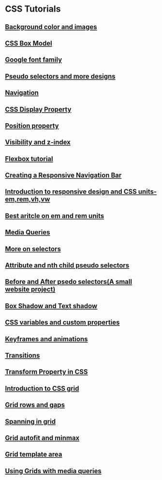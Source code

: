 # CSS Tutorials
## <a href="tut17.htm">Background color and images</a>
## <a href="tut20.htm">CSS Box Model</a>
## <a href="tut21.htm">Google font family</a>
## <a href="tut22.htm">Pseudo selectors and more designs </a>
## <a href="tut23.htm">Navigation</a>
## <a href="tut24.htm">CSS Display Property</a>
## <a href="tut25.htm">Position property</a>
## <a href="tut27.htm">Visibility and z-index</a>
## <a href="tut28.htm">Flexbox tutorial</a>
## <b><a href="tut28.htm">Creating a Responsive Navigation Bar</a></b>
## <a href="tut29.htm">Introduction to responsive design and CSS units- em,rem,vh,vw</a>
## <a href="https://webdesign.tutsplus.com/tutorials/comprehensive-guide-when-to-use-em-vs-rem--cms-23984"><b>Best aritcle on em and rem units</b></a>

## <a href="tut30.htm">Media Queries</a>
## <a href="tut31.htm">More on selectors</a>
## <a href="tut32.htm">Attribute and nth child pseudo selectors</a>
## <a href="tut33.htm">Before and After psedo selectors(A small website project)</a>
## <a href="tut34.htm">Box Shadow and Text shadow</a>
## <a href="tut35.htm">CSS variables and custom properties</a>
## <a href="tut36.htm">Keyframes and animations</a>
## <a href="tut37.htm">Transitions</a>
## <a href="tut38.htm">Transform Property in CSS</a>

## <a href="tut40.htm">Introduction to CSS grid</a>
## <a href="tut41.htm">Grid rows and gaps</a>

## <a href="tut42.htm">Spanning in grid</a>
## <a href="tut43.htm">Grid autofit and minmax</a>
## <a href="tut44.htm">Grid template area</a>

## <a href="tut45.htm">Using Grids with media queries</a>
